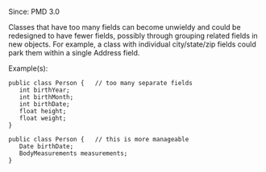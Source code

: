 Since: PMD 3.0

Classes that have too many fields can become unwieldy and could be redesigned to have fewer fields,
possibly through grouping related fields in new objects.  For example, a class with individual 
city/state/zip fields could park them within a single Address field.

Example(s):
```
public class Person {   // too many separate fields
   int birthYear;
   int birthMonth;
   int birthDate;
   float height;
   float weight;
}

public class Person {   // this is more manageable
   Date birthDate;
   BodyMeasurements measurements;
}
```
